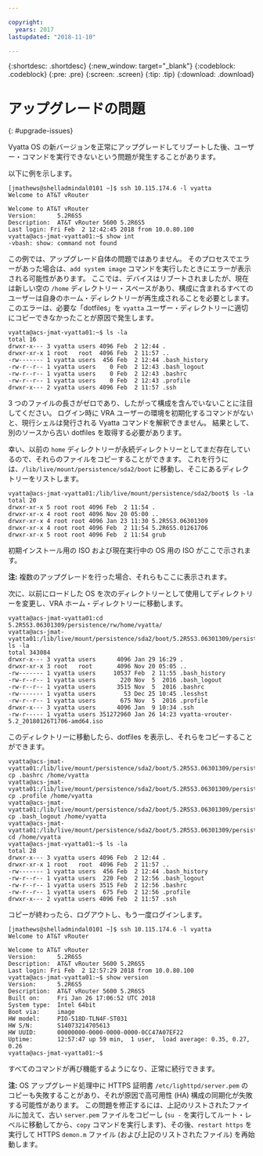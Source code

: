 ```yaml
---

copyright:
  years: 2017
lastupdated: "2018-11-10"

---
```


{:shortdesc: .shortdesc}
{:new_window: target="_blank"}
{:codeblock: .codeblock}
{:pre: .pre}
{:screen: .screen}
{:tip: .tip}
{:download: .download}

# アップグレードの問題
{: #upgrade-issues}

Vyatta OS の新バージョンを正常にアップグレードしてリブートした後、ユーザー・コマンドを実行できないという問題が発生することがあります。

以下に例を示します。

```
[jmathews@shelladmindal0101 ~]$ ssh 10.115.174.6 -l vyatta
Welcome to AT&T vRouter

Welcome to AT&T vRouter
Version:      5.2R6S5
Description:  AT&T vRouter 5600 5.2R6S5
Last login: Fri Feb  2 12:42:45 2018 from 10.0.80.100
vyatta@acs-jmat-vyatta01:~$ show int
-vbash: show: command not found
```

この例では、アップグレード自体の問題ではありません。 そのプロセスでエラーがあった場合は、`add system image` コマンドを実行したときにエラーが表示される可能性があります。 ここでは、デバイスはリブートされましたが、現在は新しい空の `/home` ディレクトリー・スペースがあり、構成に含まれるすべてのユーザーは自身のホーム・ディレクトリーが再生成されることを必要とします。 このエラーは、必要な「dotfiles」を `vyatta` ユーザー・ディレクトリーに適切にコピーできなかったことが原因で発生します。

```
vyatta@acs-jmat-vyatta01:~$ ls -la
total 16
drwxr-x--- 3 vyatta users 4096 Feb  2 12:44 .
drwxr-xr-x 1 root   root  4096 Feb  2 11:57 ..
-rw------- 1 vyatta users  456 Feb  2 12:44 .bash_history
-rw-r--r-- 1 vyatta users    0 Feb  2 12:43 .bash_logout
-rw-r--r-- 1 vyatta users    0 Feb  2 12:43 .bashrc
-rw-r--r-- 1 vyatta users    0 Feb  2 12:43 .profile
drwxr-x--- 2 vyatta users 4096 Feb  2 11:57 .ssh
```

3 つのファイルの長さがゼロであり、したがって構成を含んでいないことに注目してください。 ログイン時に VRA ユーザーの環境を初期化するコマンドがないと、現行シェルは発行される Vyatta コマンドを解釈できません。 結果として、別のソースから古い dotfiles を取得する必要があります。

幸い、以前の `home` ディレクトリーが永続ディレクトリーとしてまだ存在しているので、それらのファイルをコピーすることができます。 これを行うには、`/lib/live/mount/persistence/sda2/boot` に移動し、そこにあるディレクトリーをリストします。

```
vyatta@acs-jmat-vyatta01:/lib/live/mount/persistence/sda2/boot$ ls -la
total 20
drwxr-xr-x 5 root root 4096 Feb  2 11:54 .
drwxr-xr-x 4 root root 4096 Nov 20 05:00 ..
drwxr-xr-x 4 root root 4096 Jan 23 11:30 5.2R5S3.06301309
drwxr-xr-x 4 root root 4096 Feb  2 11:54 5.2R6S5.01261706
drwxr-xr-x 5 root root 4096 Feb  2 11:54 grub
```

初期インストール用の ISO および現在実行中の OS 用の ISO がここで示されます。 

**注:** 複数のアップグレードを行った場合、それらもここに表示されます。

次に、以前にロードした OS を次のディレクトリーとして使用してディレクトリーを変更し、VRA ホーム・ディレクトリーに移動します。

```
vyatta@acs-jmat-vyatta01:cd 5.2R5S3.06301309/persistence/rw/home/vyatta/
vyatta@acs-jmat-vyatta01:/lib/live/mount/persistence/sda2/boot/5.2R5S3.06301309/persistence/rw/home/vyatta$ ls -la
total 343084
drwxr-x--- 3 vyatta users      4096 Jan 29 16:29 .
drwxr-xr-x 3 root   root       4096 Nov 20 05:05 ..
-rw------- 1 vyatta users     10537 Feb  2 11:55 .bash_history
-rw-r--r-- 1 vyatta users       220 Nov  5  2016 .bash_logout
-rw-r--r-- 1 vyatta users      3515 Nov  5  2016 .bashrc
-rw------- 1 vyatta users        53 Dec 25 10:45 .lesshst
-rw-r--r-- 1 vyatta users       675 Nov  5  2016 .profile
drwxr-x--- 3 vyatta users      4096 Jan  9 10:34 .ssh
-rw-r----- 1 vyatta users 351272960 Jan 26 14:23 vyatta-vrouter-5.2_20180126T1706-amd64.iso
```

このディレクトリーに移動したら、dotfiles を表示し、それらをコピーすることができます。

```
vyatta@acs-jmat-vyatta01:/lib/live/mount/persistence/sda2/boot/5.2R5S3.06301309/persistence/rw/home/vyatta$ cp .bashrc /home/vyatta
vyatta@acs-jmat-vyatta01:/lib/live/mount/persistence/sda2/boot/5.2R5S3.06301309/persistence/rw/home/vyatta$ cp .profile /home/vyatta
vyatta@acs-jmat-vyatta01:/lib/live/mount/persistence/sda2/boot/5.2R5S3.06301309/persistence/rw/home/vyatta$ cp .bash_logout /home/vyatta
vyatta@acs-jmat-vyatta01:/lib/live/mount/persistence/sda2/boot/5.2R5S3.06301309/persistence/rw/home/vyatta$ cd /home/vyatta
vyatta@acs-jmat-vyatta01:~$ ls -la
total 28
drwxr-x--- 3 vyatta users 4096 Feb  2 12:44 .
drwxr-xr-x 1 root   root  4096 Feb  2 11:57 ..
-rw------- 1 vyatta users  456 Feb  2 12:44 .bash_history
-rw-r--r-- 1 vyatta users  220 Feb  2 12:56 .bash_logout
-rw-r--r-- 1 vyatta users 3515 Feb  2 12:56 .bashrc
-rw-r--r-- 1 vyatta users  675 Feb  2 12:56 .profile
drwxr-x--- 2 vyatta users 4096 Feb  2 11:57 .ssh
```

コピーが終わったら、ログアウトし、もう一度ログインします。

```
[jmathews@shelladmindal0101 ~]$ ssh 10.115.174.6 -l vyatta
Welcome to AT&T vRouter

Welcome to AT&T vRouter
Version:      5.2R6S5
Description:  AT&T vRouter 5600 5.2R6S5
Last login: Fri Feb  2 12:57:29 2018 from 10.0.80.100
vyatta@acs-jmat-vyatta01:~$ show version
Version:      5.2R6S5
Description:  AT&T vRouter 5600 5.2R6S5
Built on:     Fri Jan 26 17:06:52 UTC 2018
System type:  Intel 64bit
Boot via:     image
HW model:     PIO-518D-TLN4F-ST031
HW S/N:       S14073214705613
HW UUID:      00000000-0000-0000-0000-0CC47A07EF22
Uptime:       12:57:47 up 59 min,  1 user,  load average: 0.35, 0.27, 0.26
vyatta@acs-jmat-vyatta01:~$
```
すべてのコマンドが再び機能するようになり、正常に続行できます。

**注:** OS アップグレード処理中に HTTPS 証明書 `/etc/lighttpd/server.pem` のコピーも失敗することがあり、それが原因で高可用性 (HA) 構成の同期化が失敗する可能性があります。 この問題を修正するには、上記のリストされたファイルに加えて、古い `server.pem` ファイルをコピーし (`su -` を実行してルート・レベルに移動してから、`copy` コマンドを実行します)、その後、`restart https` を実行して HTTPS `demon.m` ファイル (および上記のリストされたファイル) を再始動します。
